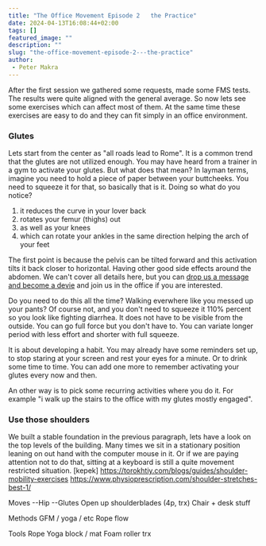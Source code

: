 ```yaml
---
title: "The Office Movement Episode 2   the Practice"
date: 2024-04-13T16:08:44+02:00
tags: []
featured_image: ""
description: ""
slug: "the-office-movement-episode-2---the-practice"
author:
 - Peter Makra
---
```


After the first session we gathered some requests, made some FMS tests.
The results were quite aligned with the general average.
So now lets see some exercises which can affect most of them.
At the same time these exercises are easy to do and they can fit simply in an office environment.

### Glutes

Lets start from the center as "all roads lead to Rome".
It is a common trend that the glutes are not utilized enough.
You may have heard from a trainer in a gym to activate your glutes.
But what does that mean?
In layman terms, imagine you need to hold a piece of paper between your buttcheeks.
You need to squeeze it for that, so basically that is it.
Doing so what do you notice?
1. it reduces the curve in your lover back
1. rotates your femur (thighs) out
1. as well as your knees
1. which can rotate your ankles in the same direction helping the arch of your feet

The first point is because the pelvis can be tilted forward and this activation tilts it back closer to horizontal.
Having other good side effects around the abdomen.
We can't cover all details here, but you can [drop us a message and become a devie](https://www.devies.se/become-a-devie/) and join us in the office if you are interested.

Do you need to do this all the time?
Walking everwhere like you messed up your pants?
Of course not, and you don't need to squeeze it 110% percent so you look like fighting diarrhea.
It does not have to be visible from the outside.
You can go full force but you don't have to.
You can variate longer period with less effort and shorter with full squeeze.

It is about developing a habit.
You may already have some reminders set up, to stop staring at your screen and rest your eyes for a minute.
Or to drink some time to time.
You can add one more to remember activating your glutes every now and then.

An other way is to pick some recurring activities where you do it.
For example "i walk up the stairs to the office with my glutes mostly engaged".

### Use those shoulders

We built a stable foundation in the previous paragraph, lets have a look on the top levels of the building.
Many times we sit in a stationary position leaning on out hand with the computer mouse in it.
Or if we are paying attention not to do that, sitting at a keyboard is still a quite movement restricted situation.
[kepek]
https://torokhtiy.com/blogs/guides/shoulder-mobility-exercises
https://www.physioprescription.com/shoulder-stretches-best-1/

Moves
--Hip
--Glutes
Open up shoulderblades (4p, trx)
Chair + desk stuff

Methods
GFM / yoga / etc
Rope flow

Tools
Rope
Yoga block / mat
Foam roller
trx
